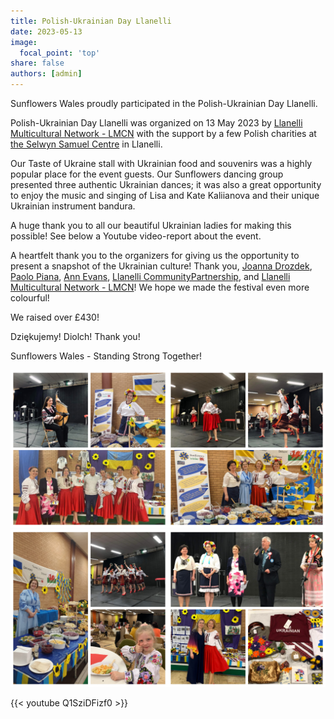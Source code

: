 ```yaml
---
title: Polish-Ukrainian Day Llanelli
date: 2023-05-13
image:
  focal_point: 'top'
share: false
authors: [admin]
---
```


Sunflowers Wales proudly participated in the Polish-Ukrainian Day Llanelli.

<!--more-->

Polish-Ukrainian Day Llanelli was organized on 13 May 2023 by <a href="https://www.facebook.com/profile.php?id=100075695632917" target="_blank">Llanelli Multicultural Network - LMCN</a> with the support by a few Polish charities at <a href="https://www.facebook.com/pages/Selwyn%20Samuel%20Centre%20&%20Lliedi%20Suite/762089767226743" target="_blank">the Selwyn Samuel Centre</a> in Llanelli.

Our Taste of Ukraine stall with Ukrainian food and souvenirs was a highly popular place for the event guests.
Our Sunflowers dancing group presented three authentic Ukrainian dances; it was also a great opportunity to enjoy the music and singing of Lisa and Kate Kaliianova and their unique Ukrainian instrument bandura. 

A huge thank you to all our beautiful Ukrainian ladies for making this possible! See below a Youtube video-report about the event.

A heartfelt thank you to the organizers for giving us the opportunity to present a snapshot of the Ukrainian culture! Thank you, <a href="https://www.facebook.com/joanna.drozdek.58" target="_blank">Joanna Drozdek</a>, <a href="https://www.facebook.com/paolo.piana.923" target="_blank">Paolo Piana</a>, <a href="https://www.facebook.com/ann.evans.77920" target="_blank">Ann Evans</a>, <a href="https://www.facebook.com/profile.php?id=100005157739273" target="_blank">Llanelli CommunityPartnership</a>, and <a href="https://www.facebook.com/profile.php?id=100075695632917" target="_blank">Llanelli Multicultural Network - LMCN</a>! 
We hope we made the festival even more colourful! 

We raised over £430!

Dziękujemy! Diolch! Thank you!

Sunflowers Wales - Standing Strong Together!

<div style="margin-top: 0;"><img src="PolUkr-2.jpg" alt="PolUkr-2" width="50%" style="display: inline; margin-top: 0;"/><img src="PolUkr-1.jpg" alt="PolUkr-1" width="50%" style="display: inline; margin-top: 0;"/></div>

<div style="margin-top: 0;"><img src="PolUkr-4.jpg" alt="PolUkr-4" width="50%" style="display: inline; margin-top: 0;"/><img src="PolUkr-3.jpg" alt="PolUkr-3" width="50%" style="display: inline; margin-top: 0;"/></div>

{{< youtube Q1SziDFizf0 >}}
